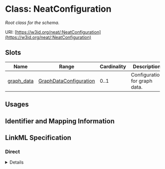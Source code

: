 # Class: NeatConfiguration
_Root class for the schema._





URI: [https://w3id.org/neat/:NeatConfiguration](https://w3id.org/neat/:NeatConfiguration)



<!-- no inheritance hierarchy -->



## Slots

| Name | Range | Cardinality | Description  | Info |
| ---  | --- | --- | --- | --- |
| [graph_data](graph_data.md) | [GraphDataConfiguration](GraphDataConfiguration.md) | 0..1 | Configuration for graph data.  | . |


## Usages



## Identifier and Mapping Information









## LinkML Specification

<!-- TODO: investigate https://stackoverflow.com/questions/37606292/how-to-create-tabbed-code-blocks-in-mkdocs-or-sphinx -->

### Direct

<details>
```yaml
name: NeatConfiguration
description: Root class for the schema.
from_schema: https://w3id.org/neat
attributes:
  graph_data:
    name: graph_data
    description: Configuration for graph data.
    from_schema: https://w3id.org/neat
    range: GraphDataConfiguration
tree_root: true

```
</details>

### Induced

<details>
```yaml
name: NeatConfiguration
description: Root class for the schema.
from_schema: https://w3id.org/neat
attributes:
  graph_data:
    name: graph_data
    description: Configuration for graph data.
    from_schema: https://w3id.org/neat
    alias: graph_data
    owner: NeatConfiguration
    range: GraphDataConfiguration
tree_root: true

```
</details>